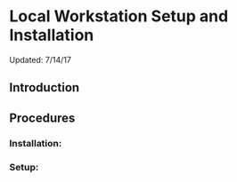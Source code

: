 # Local Workstation Setup and Installation

Updated: 7/14/17

## Introduction

## Procedures

### Installation:

### Setup:
